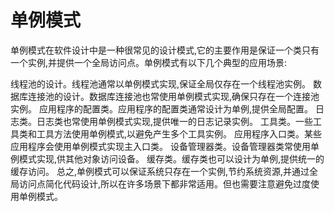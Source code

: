 # 单例模式

单例模式在软件设计中是一种很常见的设计模式,它的主要作用是保证一个类只有一个实例,并提供一个全局访问点。单例模式有以下几个典型的应用场景:

线程池的设计。线程池通常以单例模式实现,保证全局仅存在一个线程池实例。
数据库连接池的设计。数据库连接池也常使用单例模式实现,确保只存在一个连接池实例。
应用程序的配置类。应用程序的配置类通常设计为单例,提供全局配置。
日志类。日志类也常使用单例模式实现,提供唯一的日志记录实例。
工具类。一些工具类和工具方法使用单例模式,以避免产生多个工具实例。
应用程序入口类。某些应用程序会使用单例模式实现主入口类。
设备管理器类。设备管理器类常使用单例模式实现,供其他对象访问设备。
缓存类。缓存类也可以设计为单例,提供统一的缓存访问。
总之,单例模式可以保证系统只存在一个实例,节约系统资源,并通过全局访问点简化代码设计,所以在许多场景下都非常适用。但也需要注意避免过度使用单例模式。